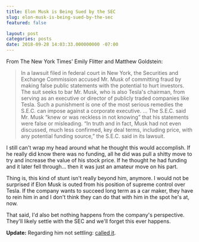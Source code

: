 ```yaml
---
title: Elon Musk is Being Sued by the SEC
slug: elon-musk-is-being-sued-by-the-sec
featured: false

layout: post
categories: posts
date: 2018-09-28 14:03:33.000000000 -07:00
---
```


From The New York Times' Emily Flitter and Matthew Goldstein:

>  In a lawsuit filed in federal court in New York, the Securities and Exchange Commission accused Mr. Musk of committing fraud by making false public statements with the potential to hurt investors. The suit seeks to bar Mr. Musk, who is also Tesla's chairman, from serving as an executive or director of publicly traded companies like Tesla. Such a punishment is one of the most serious remedies the S.E.C. can impose against a corporate executive.
> …
> The S.E.C. said Mr. Musk “knew or was reckless in not knowing” that his statements were false or misleading. “In truth and in fact, Musk had not even discussed, much less confirmed, key deal terms, including price, with any potential funding source,” the S.E.C. said in its lawsuit.

I still can't wrap my head around what he thought this would accomplish. If he really did know there was no funding, all he did was pull a shitty move to try and increase the value of his stock price. If he thought he had funding and it later fell through… then it was just an amateur move on his part.

Thing is, this kind of stunt isn't really beyond him, anymore. I would not be surprised if Elon Musk is outed from his position of supreme control over Tesla. If the company wants to succeed long term as a car maker, they have to rein him in and I don't think they can do that with him in the spot he's at, now.

That said, I'd also bet nothing happens from the company's perspective. They'll likely settle with the SEC and we'll forget this ever happens.

**Update:** Regarding him not settling: [called it](https://www.reuters.com/article/us-tesla-musk/musk-would-not-give-up-chairman-role-to-settle-sec-lawsuit-cnbc-idUSKCN1M81QX).

